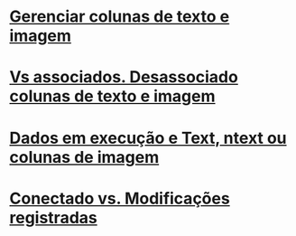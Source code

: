 # [Gerenciar colunas de texto e imagem](managing-text-and-image-columns.md)

# [Vs associados. Desassociado colunas de texto e imagem](bound-vs-unbound-text-and-image-columns.md)
# [Dados em execução e Text, ntext ou colunas de imagem](data-at-execution-and-text-ntext-or-image-columns.md)
# [Conectado vs. Modificações registradas](logged-vs-unlogged-modifications.md)
